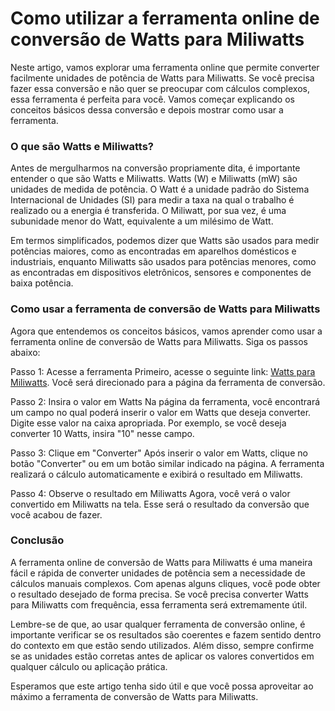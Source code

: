 Como utilizar a ferramenta online de conversão de Watts para Miliwatts
======================================================================

Neste artigo, vamos explorar uma ferramenta online que permite converter facilmente unidades de potência de Watts para Miliwatts. Se você precisa fazer essa conversão e não quer se preocupar com cálculos complexos, essa ferramenta é perfeita para você. Vamos começar explicando os conceitos básicos dessa conversão e depois mostrar como usar a ferramenta.

### O que são Watts e Miliwatts?

Antes de mergulharmos na conversão propriamente dita, é importante entender o que são Watts e Miliwatts. Watts (W) e Miliwatts (mW) são unidades de medida de potência. O Watt é a unidade padrão do Sistema Internacional de Unidades (SI) para medir a taxa na qual o trabalho é realizado ou a energia é transferida. O Miliwatt, por sua vez, é uma subunidade menor do Watt, equivalente a um milésimo de Watt.

Em termos simplificados, podemos dizer que Watts são usados para medir potências maiores, como as encontradas em aparelhos domésticos e industriais, enquanto Miliwatts são usados para potências menores, como as encontradas em dispositivos eletrônicos, sensores e componentes de baixa potência.

### Como usar a ferramenta de conversão de Watts para Miliwatts

Agora que entendemos os conceitos básicos, vamos aprender como usar a ferramenta online de conversão de Watts para Miliwatts. Siga os passos abaixo:

Passo 1: Acesse a ferramenta Primeiro, acesse o seguinte link: [Watts para Miliwatts](https://www.onlinecalculatorsfree.com/pt/convert/watts-to-milliwatts.html). Você será direcionado para a página da ferramenta de conversão.

Passo 2: Insira o valor em Watts Na página da ferramenta, você encontrará um campo no qual poderá inserir o valor em Watts que deseja converter. Digite esse valor na caixa apropriada. Por exemplo, se você deseja converter 10 Watts, insira "10" nesse campo.

Passo 3: Clique em "Converter" Após inserir o valor em Watts, clique no botão "Converter" ou em um botão similar indicado na página. A ferramenta realizará o cálculo automaticamente e exibirá o resultado em Miliwatts.

Passo 4: Observe o resultado em Miliwatts Agora, você verá o valor convertido em Miliwatts na tela. Esse será o resultado da conversão que você acabou de fazer.

### Conclusão

A ferramenta online de conversão de Watts para Miliwatts é uma maneira fácil e rápida de converter unidades de potência sem a necessidade de cálculos manuais complexos. Com apenas alguns cliques, você pode obter o resultado desejado de forma precisa. Se você precisa converter Watts para Miliwatts com frequência, essa ferramenta será extremamente útil.

Lembre-se de que, ao usar qualquer ferramenta de conversão online, é importante verificar se os resultados são coerentes e fazem sentido dentro do contexto em que estão sendo utilizados. Além disso, sempre confirme se as unidades estão corretas antes de aplicar os valores convertidos em qualquer cálculo ou aplicação prática.

Esperamos que este artigo tenha sido útil e que você possa aproveitar ao máximo a ferramenta de conversão de Watts para Miliwatts.